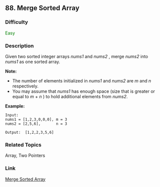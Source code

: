 ## 88. Merge Sorted Array
### Difficulty

 <font color=green>Easy</font>

### Description

Given two sorted integer arrays _nums1_ and _nums2_ , merge _nums2_ into
_nums1_ as one sorted array.

**Note:**

  * The number of elements initialized in _nums1_ and _nums2_ are _m_ and _n_ respectively.
  * You may assume that _nums1_ has enough space (size that is greater or equal to _m_ \+ _n_ ) to hold additional elements from _nums2_.

**Example:**
            Input:    nums1 = [1,2,3,0,0,0], m = 3    nums2 = [2,5,6],       n = 3        Output:  [1,2,2,3,5,6]    


### Related Topics

Array, Two Pointers


### Link
[Merge Sorted Array](https://leetcode.com/problems/merge-sorted-array)
